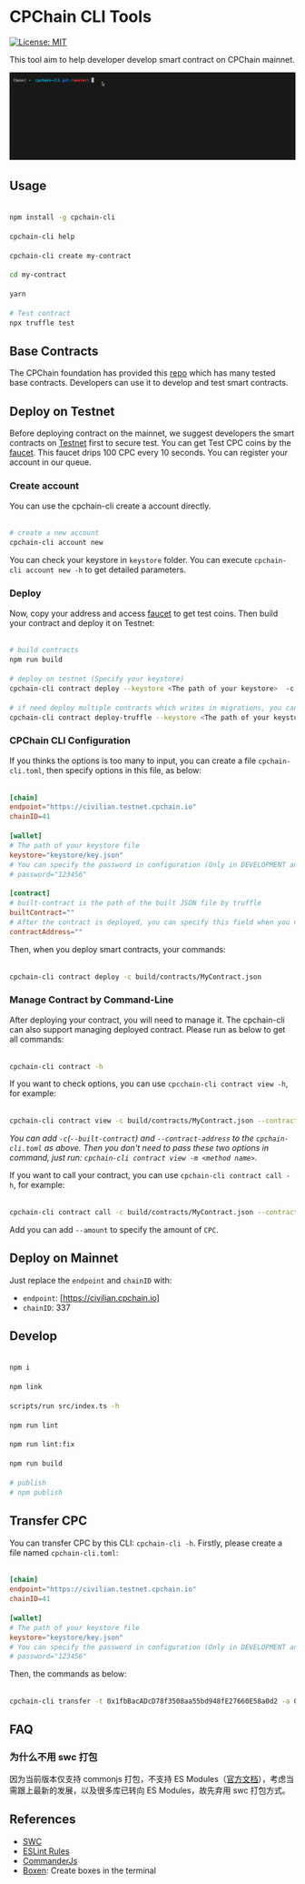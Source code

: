 # CPChain CLI Tools

[![License: MIT](https://img.shields.io/badge/License-MIT-green.svg)](https://opensource.org/licenses/MIT)

This tool aim to help developer develop smart contract on CPChain mainnet.

![demo](./assets/demo1.gif)

## Usage

```bash

npm install -g cpchain-cli

cpchain-cli help

cpchain-cli create my-contract

cd my-contract

yarn

# Test contract
npx truffle test

```

## Base Contracts

The CPChain foundation has provided this [repo](https://github.com/CPChain/cpchain-dapps-utils) which has many tested base contracts. Developers can use it to develop and test smart contracts.

## Deploy on Testnet

Before deploying contract on the mainnet, we suggest developers the smart contracts on [Testnet](https://testnet.cpchain.io/#/) first to secure test. You can get Test CPC coins by the [faucet](https://testnet.cpchain.io/#/faucet). This faucet drips 100 CPC every 10 seconds. You can register your account in our queue.

### Create account

You can use the cpchain-cli create a account directly.

```bash

# create a new account
cpchain-cli account new

```

You can check your keystore in `keystore` folder. You can execute `cpchain-cli account new -h` to get detailed parameters.

### Deploy

Now, copy your address and access [faucet](https://testnet.cpchain.io/#/faucet) to get test coins. Then build your contract and deploy it on Testnet:

```bash

# build contracts
npm run build

# deploy on testnet (Specify your keystore)
cpchain-cli contract deploy --keystore <The path of your keystore>  -c build/contracts/MyContract.json --endpoint https://civilian.testnet.cpchain.io --chainID 41

# if need deploy multiple contracts which writes in migrations, you can use deploy-truffle command
cpchain-cli contract deploy-truffle --keystore <The path of your keystore> --endpoint https://civilian.testnet.cpchain.io --chainID 41 -P <Project Path>

```

### CPChain CLI Configuration

If you thinks the options is too many to input, you can create a file `cpchain-cli.toml`, then specify options in this file, as below:

```toml

[chain]
endpoint="https://civilian.testnet.cpchain.io"
chainID=41

[wallet]
# The path of your keystore file
keystore="keystore/key.json"
# You can specify the password in configuration (Only in DEVELOPMENT and TESTING, this is unsafe)
# password="123456"

[contract]
# built-contract is the path of the built JSON file by truffle
builtContract=""
# After the contract is deployed, you can specify this field when you need to call the contract
contractAddress=""

```

Then, when you deploy smart contracts, your commands:

```bash

cpchain-cli contract deploy -c build/contracts/MyContract.json

```

### Manage Contract by Command-Line

After deploying your contract, you will need to manage it. The cpchain-cli can also support managing deployed contract. Please run as below to get all commands:

```bash

cpchain-cli contract -h

```

If you want to check options, you can use `cpcchain-cli contract view -h`, for example:

```bash

cpchain-cli contract view -c build/contracts/MyContract.json --contract-address <contract address> -m <method name of parameter name>

```

*You can add `-c`(`--built-contract`) and `--contract-address` to the `cpchain-cli.toml` as above. Then you don't need to pass these two options in command, just run: `cpchain-cli contract view -m <method name>`.*

If you want to call your contract, you can use `cpchain-cli contract call -h`, for example:

```bash

cpchain-cli contract call -c build/contracts/MyContract.json --contract-address <contract address> -m <function name> --amount <amount> -k <keystore file> --endpoint https://civilian.testnet.cpchain.io --chainID 41

```

Add you can add `--amount` to specify the amount of `CPC`.

## Deploy on Mainnet

Just replace the `endpoint` and `chainID` with:

+ `endpoint`: [https://civilian.cpchain.io]
+ `chainID`: 337

## Develop

```bash

npm i

npm link

scripts/run src/index.ts -h

npm run lint

npm run lint:fix

npm run build

# publish
# npm publish

```

## Transfer CPC

You can transfer CPC by this CLI: `cpchain-cli -h`. Firstly, please create a file named `cpchain-cli.toml`:

```toml

[chain]
endpoint="https://civilian.testnet.cpchain.io"
chainID=41

[wallet]
# The path of your keystore file
keystore="keystore/key.json"
# You can specify the password in configuration (Only in DEVELOPMENT and TESTING, this is unsafe)
# password="123456"


```

Then, the commands as below:

```bash

cpchain-cli transfer -t 0x1fbBacADcD78f3508aa55bd948fE27660E58a0d2 -a 0.9

```

## FAQ

### 为什么不用 swc 打包

因为当前版本仅支持 commonjs 打包，不支持 ES Modules（[官方文档](https://swc.rs/docs/configuration/bundling)），考虑当需跟上最新的发展，以及很多库已转向 ES Modules，故先弃用 swc 打包方式。

## References

+ [SWC](https://swc.rs/docs/getting-started)
+ [ESLint Rules](https://eslint.org/docs/rules/)
+ [CommanderJs](https://github.com/tj/commander.js)
+ [Boxen](https://github.com/sindresorhus/boxen): Create boxes in the terminal
